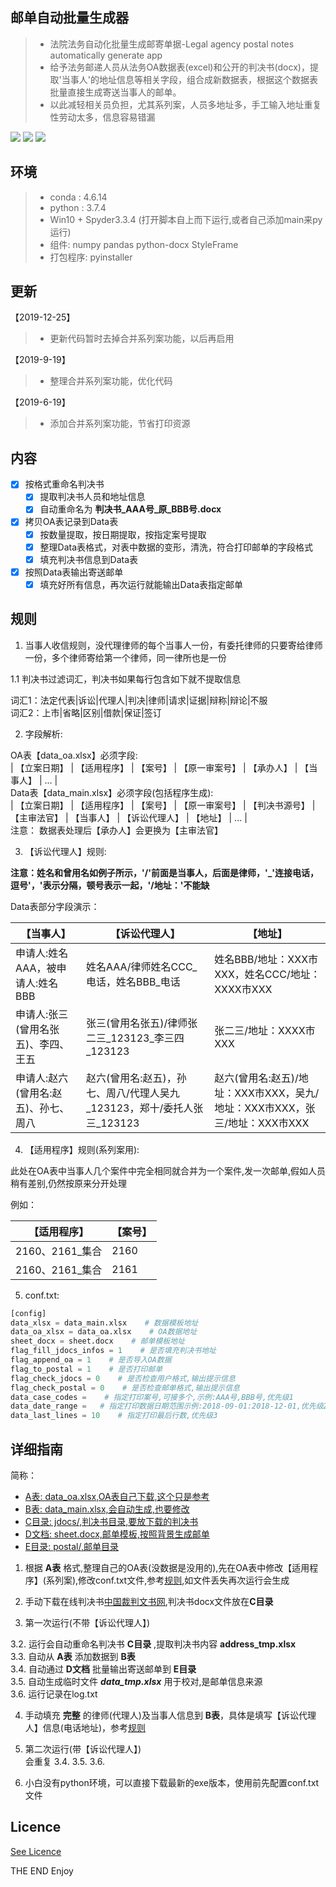 ## 邮单自动批量生成器

> * 法院法务自动化批量生成邮寄单据-Legal agency postal notes automatically generate app
> * 给予法务邮递人员从法务OA数据表(excel)和公开的判决书(docx)，提取'当事人'的地址信息等相关字段，组合成新数据表，根据这个数据表批量直接生成寄送当事人的邮单。
> * 以此减轻相关员负担，尤其系列案，人员多地址多，手工输入地址重复性劳动太多，信息容易错漏

[![](https://img.shields.io/github/release/autolordz/docx-content-modify.svg?style=popout&logo=github&colorB=ff69b4)](https://github.com/autolordz/docx-content-modify/releases)
[![](https://img.shields.io/badge/github-source-orange.svg?style=popout&logo=github)](https://github.com/autolordz/docx-content-modify)
[![](https://img.shields.io/github/license/autolordz/docx-content-modify.svg?style=popout&logo=github)](https://github.com/autolordz/docx-content-modify/blob/master/LICENSE)

## 环境

> * conda : 4.6.14
> * python : 3.7.4
> * Win10 + Spyder3.3.4 (打开脚本自上而下运行,或者自己添加main来py运行)
> * 组件: numpy pandas python-docx StyleFrame  
> * 打包程序: pyinstaller 

## 更新

【2019-12-25】

> * 更新代码暂时去掉合并系列案功能，以后再启用

【2019-9-19】

> * 整理合并系列案功能，优化代码

【2019-6-19】

> * 添加合并系列案功能，节省打印资源


## 内容

- [x] 按格式重命名判决书
	- [x] 提取判决书人员和地址信息
	- [x] 自动重命名为 **判决书_AAA号_原_BBB号.docx**

- [x] 拷贝OA表记录到Data表
	- [x] 按数量提取，按日期提取，按指定案号提取
	- [x] 整理Data表格式，对表中数据的变形，清洗，符合打印邮单的字段格式
	- [x] 填充判决书信息到Data表

- [x] 按照Data表输出寄送邮单
	- [x] 填充好所有信息，再次运行就能输出Data表指定邮单

## 规则

1. 当事人收信规则，没代理律师的每个当事人一份，有委托律师的只要寄给律师一份，多个律师寄给第一个律师，同一律所也是一份 

1.1 判决书过滤词汇，判决书如果每行包含如下就不提取信息  

词汇1：法定代表|诉讼|代理人|判决|律师|请求|证据|辩称|辩论|不服  
词汇2：上市|省略|区别|借款|保证|签订  

2. 字段解析:  

OA表【data_oa.xlsx】必须字段:  
| 【立案日期】 | 【适用程序】 | 【案号】 | 【原一审案号】 | 【承办人】 | 【当事人】 | ... |  
Data表【data_main.xlsx】必须字段(包括程序生成):  
| 【立案日期】 | 【适用程序】 | 【案号】 | 【原一审案号】 | 【判决书源号】 | 【主审法官】 | 【当事人】 | 【诉讼代理人】 | 【地址】 | ... |  
注意： 数据表处理后【承办人】会更换为【主审法官】  

3. 【诉讼代理人】规则:  

**注意：姓名和曾用名如例子所示，'/'前面是当事人，后面是律师，'_'连接电话，逗号'，'表示分隔，顿号表示一起，'/地址：'不能缺**     

Data表部分字段演示：  

| 【当事人】 | 【诉讼代理人】 | 【地址】 |
| --- | --- | --- |
| 申请人:姓名AAA，被申请人:姓名BBB| 姓名AAA/律师姓名CCC_电话，姓名BBB_电话 | 姓名BBB/地址：XXX市XXX，姓名CCC/地址：XXXX市XXX |
| 申请人:张三(曾用名张五)、李四、王五 | 张三(曾用名张五)/律师张二三_123123_李三四_123123 | 张二三/地址：XXXX市XXX |
| 申请人:赵六(曾用名:赵五)、孙七、周八 | 赵六(曾用名:赵五)，孙七、周八/代理人吴九_123123，郑十/委托人张三_123123| 赵六(曾用名:赵五)/地址：XXX市XXX，吴九/地址：XXX市XXX，张三/地址：XXX市XXX |

4. 【适用程序】规则(系列案用):  

此处在OA表中当事人几个案件中完全相同就合并为一个案件,发一次邮单,假如人员稍有差别,仍然按原来分开处理  

例如：  

| 【适用程序】 | 【案号】 |
| --- | --- |
| 2160、2161_集合 | 2160 |
| 2160、2161_集合 | 2161 |


5. conf.txt:  
```python
[config]
data_xlsx = data_main.xlsx    # 数据模板地址
data_oa_xlsx = data_oa.xlsx    # OA数据地址
sheet_docx = sheet.docx    # 邮单模板地址
flag_fill_jdocs_infos = 1    # 是否填充判决书地址
flag_append_oa = 1    # 是否导入OA数据
flag_to_postal = 1    # 是否打印邮单
flag_check_jdocs = 0    # 是否检查用户格式,输出提示信息
flag_check_postal = 0    # 是否检查邮单格式,输出提示信息
data_case_codes =    # 指定打印案号,可接多个,示例:AAA号,BBB号,优先级1
data_date_range =   # 指定打印数据日期范围示例:2018-09-01:2018-12-01,优先级2
data_last_lines = 10    # 指定打印最后行数,优先级3
```

## 详细指南

简称：  
- [A表: data_oa.xlsx,OA表自己下载,这个只是参考](./demo_docs/data_oa.xlsx)  
- [B表: data_main.xlsx,会自动生成,也要修改](./demo_docs/data_main.xlsx)  
- [C目录: jdocs/,判决书目录,要放下载的判决书](./demo_docs/jdocs/)  
- [D文档: sheet.docx,邮单模板,按照背景生成邮单](./demo_docs/sheet.docx)  
- [E目录: postal/,邮单目录](./demo_docs/postal/)  

1. 根据 **A表** 格式,整理自己的OA表(没数据是没用的),先在OA表中修改【适用程序】(系列案),修改conf.txt文件,参考[规则](#规则),如文件丢失再次运行会生成  

2. 手动下载在线判决书[中国裁判文书网](http://wenshu.court.gov.cn/),判决书docx文件放在**C目录**   

3. 第一次运行(不带【诉讼代理人】)  

3.2. 运行会自动重命名判决书 **C目录** ,提取判决书内容 **address_tmp.xlsx**     
3.3. 自动从 **A表** 添加数据到 **B表**  
3.4. 自动通过 **D文档** 批量输出寄送邮单到 **E目录**  
3.5. 自动生成临时文件 ***data_tmp.xlsx*** 用于校对,是邮单信息来源   
3.6. 运行记录在log.txt  

4. 手动填充 **完整** 的律师(代理人)及当事人信息到 **B表**，具体是填写【诉讼代理人】信息(电话地址)，参考[规则](#规则)  

5. 第二次运行(带【诉讼代理人】)  
会重复 3.4.  3.5. 3.6.  

6. 小白没有python环境，可以直接下载最新的exe版本，使用前先配置conf.txt文件  

## Licence

[See Licence](https://github.com/autolordz/docx-content-modify/blob/master/LICENSE)

THE END
Enjoy
